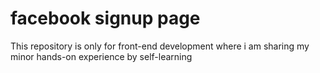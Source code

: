 # facebook signup page
This repository is only for front-end development where i am sharing my minor hands-on experience by self-learning
